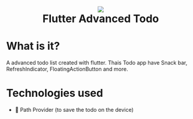 <h1 align="center">
  <img src="https://aptude.com/wp-content/uploads/2018/03/flutter_logo.png" /><br />
  Flutter Advanced Todo
</h1>

# What is it?
A advanced todo list created with flutter.
Thais Todo app have Snack bar, RefreshIndicator, FloatingActionButton and more.

# Technologies used

* 💾 Path Provider (to save the todo on the device)
